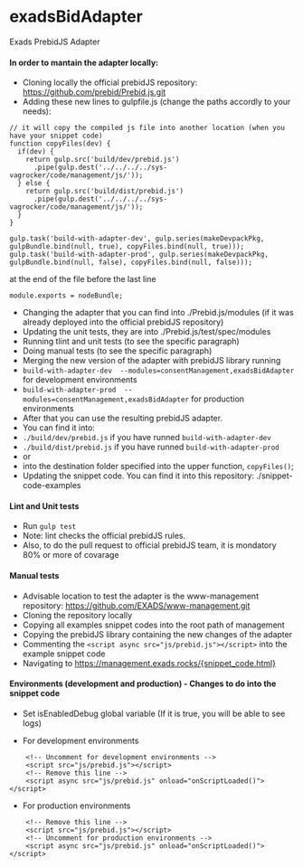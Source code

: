 # exadsBidAdapter
Exads PrebidJS Adapter

#### In order to mantain the adapter locally:

* Cloning locally the official prebidJS repository: https://github.com/prebid/Prebid.js.git
* Adding these new lines to gulpfile.js (change the paths accordly to your needs): 
```
// it will copy the compiled js file into another location (when you have your snippet code)
function copyFiles(dev) {
  if(dev) {
    return gulp.src('build/dev/prebid.js')
      .pipe(gulp.dest('../../../../sys-vagrocker/code/management/js/'));
  } else {
    return gulp.src('build/dist/prebid.js')
      .pipe(gulp.dest('../../../../sys-vagrocker/code/management/js/'));    
  }
}

gulp.task('build-with-adapter-dev', gulp.series(makeDevpackPkg, gulpBundle.bind(null, true), copyFiles.bind(null, true)));
gulp.task('build-with-adapter-prod', gulp.series(makeDevpackPkg, gulpBundle.bind(null, false), copyFiles.bind(null, false)));
```

at the end of the file before the last line
```
module.exports = nodeBundle;
```

* Changing the adapter that you can find into ./Prebid.js/modules (if it was already deployed into the official prebidJS repository)
* Updating the unit tests, they are into ./Prebid.js/test/spec/modules
* Running tlint and unit tests (to see the specific paragraph)
* Doing manual tests (to see the specific paragraph)
* Merging the new version of the adapter with prebidJS library running 
* `build-with-adapter-dev  --modules=consentManagement,exadsBidAdapter` for development environments
* `build-with-adapter-prod  --modules=consentManagement,exadsBidAdapter` for production environments
* After that you can use the resulting prebidJS adapter. 
* You can find it into: 
* `./build/dev/prebid.js` if you have runned `build-with-adapter-dev`
* `./build/dist/prebid.js` if you have runned `build-with-adapter-prod`
* or 
* into the destination folder specified into the upper function, `copyFiles()`;
* Updating the snippet code. You can find it into this repository: ./snippet-code-examples

#### Lint and Unit tests
* Run `gulp test`
* Note: lint checks the official prebidJS rules.
* Also, to do the pull request to official prebidJS team, it is mondatory 80% or more of covarage

#### Manual tests
* Advisable location to test the adapter is the www-management repository: https://github.com/EXADS/www-management.git
* Cloning the repository locally
* Copying all examples snippet codes into the root path of management
* Copying the prebidJS library containing the new changes of the adapter
* Commenting the `<script async src="js/prebid.js"></script>` into the example snippet code
* Navigating to https://management.exads.rocks/{snippet_code.html}

#### Environments (development and production) - Changes to do into the snippet code
* Set isEnabledDebug global variable (If it is true, you will be able to see logs)

* For development environments
```
    <!-- Uncomment for development environments -->
    <script src="js/prebid.js"></script>
    <!-- Remove this line -->
    <script async src="js/prebid.js" onload="onScriptLoaded()"></script>
```
* For production environments
```
    <!-- Remove this line -->
    <script src="js/prebid.js"></script>
    <!-- Uncomment for production environments -->
    <script async src="js/prebid.js" onload="onScriptLoaded()"></script>
```
